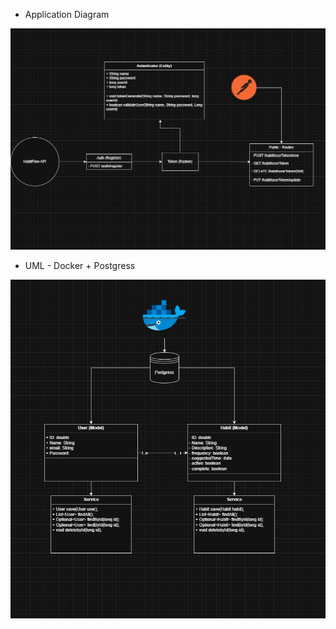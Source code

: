 - Application Diagram
<img src="/images/applicationDiagram.png" alt="Application Diagram">
 
- UML - Docker + Postgress
<img src="/Images/umlDiagram.png" alt="UML Diagram">